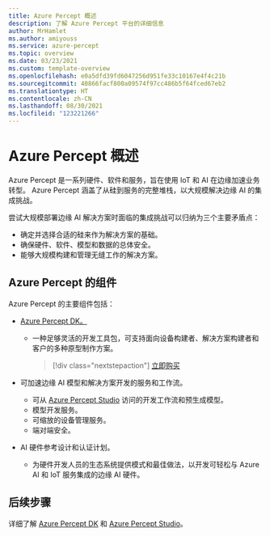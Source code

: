 ```yaml
---
title: Azure Percept 概述
description: 了解 Azure Percept 平台的详细信息
author: MrHamlet
ms.author: amiyouss
ms.service: azure-percept
ms.topic: overview
ms.date: 03/23/2021
ms.custom: template-overview
ms.openlocfilehash: e0a5dfd39fd6047256d951fe33c10167e4f4c21b
ms.sourcegitcommit: 40866facf800a09574f97cc486b5f64fced67eb2
ms.translationtype: HT
ms.contentlocale: zh-CN
ms.lasthandoff: 08/30/2021
ms.locfileid: "123221266"
---
```

# <a name="azure-percept-overview"></a>Azure Percept 概述

Azure Percept 是一系列硬件、软件和服务，旨在使用 IoT 和 AI 在边缘加速业务转型。 Azure Percept 涵盖了从硅到服务的完整堆栈，以大规模解决边缘 AI 的集成挑战。  

尝试大规模部署边缘 AI 解决方案时面临的集成挑战可以归纳为三个主要矛盾点：

- 确定并选择合适的硅来作为解决方案的基础。
- 确保硬件、软件、模型和数据的总体安全。
- 能够大规模构建和管理无缝工作的解决方案。

## <a name="components-of-azure-percept"></a>Azure Percept 的组件

Azure Percept 的主要组件包括：

- [Azure Percept DK。](./overview-azure-percept-dk.md)

    - 一种足够灵活的开发工具包，可支持面向设备构建者、解决方案构建者和客户的多种原型制作方案。

        > [!div class="nextstepaction"]
        > [立即购买](https://go.microsoft.com/fwlink/p/?LinkId=2155270)

- 可加速边缘 AI 模型和解决方案开发的服务和工作流。

    - 可从 [Azure Percept Studio](https://go.microsoft.com/fwlink/?linkid=2135819) 访问的开发工作流和预生成模型。
    - 模型开发服务。
    - 可缩放的设备管理服务。
    - 端对端安全。

- AI 硬件参考设计和认证计划。

    - 为硬件开发人员的生态系统提供模式和最佳做法，以开发可轻松与 Azure AI 和 IoT 服务集成的边缘 AI 硬件。

## <a name="next-steps"></a>后续步骤

详细了解 [Azure Percept DK](./overview-azure-percept-dk.md) 和 [Azure Percept Studio](./overview-azure-percept-studio.md)。
